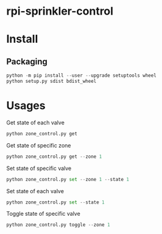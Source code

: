 # rpi-sprinkler-control


# Install

## Packaging
```python
python -m pip install --user --upgrade setuptools wheel
python setup.py sdist bdist_wheel
```

##



# Usages

Get state of each valve
 
```python
python zone_control.py get
```
 
Get state of specific zone
 
```python
python zone_control.py get --zone 1
```
 
 Set state of specific valve
 
```python
python zone_control.py set --zone 1 --state 1
```
 
 Set state of each valve
 
```python
python zone_control.py set --state 1
```
 
 Toggle state of specific valve
 
```python
python zone_control.py toggle --zone 1
```